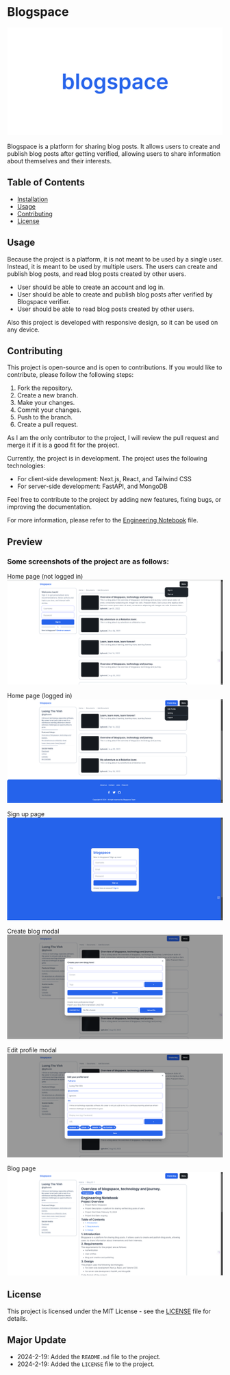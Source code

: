 # Blogspace

![Blogspace Banner](/documents/images/blogspace-banner.png)

Blogspace is a platform for sharing blog posts. It allows users to create and publish blog posts after getting verified, allowing users to share information about themselves and their interests.

## Table of Contents

- [Installation](#installation)
- [Usage](#usage)
- [Contributing](#contributing)
- [License](#license)

## Usage

Because the project is a platform, it is not meant to be used by a single user. Instead, it is meant to be used by multiple users. The users can create and publish blog posts, and read blog posts created by other users.

- User should be able to create an account and log in.
- User should be able to create and publish blog posts after verified by Blogspace verifier.
- User should be able to read blog posts created by other users.

Also this project is developed with responsive design, so it can be used on any device.

## Contributing

This project is open-source and is open to contributions. If you would like to contribute, please follow the following steps:
1. Fork the repository.
2. Create a new branch.
3. Make your changes.
4. Commit your changes.
5. Push to the branch.
6. Create a pull request.

As I am the only contributor to the project, I will review the pull request and merge it if it is a good fit for the project.

Currently, the project is in development. The project uses the following technologies:
- For client-side development: Next.js, React, and Tailwind CSS
- For server-side development: FastAPI, and MongoDB

Feel free to contribute to the project by adding new features, fixing bugs, or improving the documentation.

For more information, please refer to the [Engineering Notebook](/documents/text-files/notebook.md) file.

## Preview

### Some screenshots of the project are as follows:
Home page (not logged in)
![Home page](/documents/images/home-page.png)

Home page (logged in)
![Home page](/documents/images/home-page-logged-in.png)

Sign up page
![Sign up page](/documents/images/sign-up-page.png)

Create blog modal
![Create blog modal](/documents/images/create-blog-modal.png)

Edit profile modal
![Edit profile modal](/documents/images/edit-profile-modal.png)

Blog page
![Blog page](/documents/images/blog-page.png)

## License

This project is licensed under the MIT License - see the [LICENSE](LICENSE) file for details.

## Major Update

- 2024-2-19: Added the `README.md` file to the project.
- 2024-2-19: Added the `LICENSE` file to the project.

